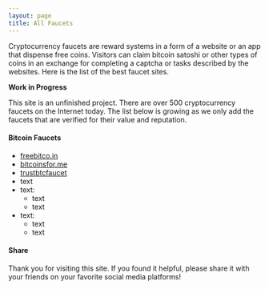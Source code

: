 ```yaml
---
layout: page
title: All Faucets
---
```


Cryptocurrency faucets are reward systems in a form of a website or an app that dispense free coins. Visitors can claim bitcoin satoshi or other types of coins in an exchange for completing a captcha or tasks described by the websites. Here is the list of the best faucet sites.

**Work in Progress**

This site is an unfinished project. There are over 500 cryptocurrency faucets on the Internet today. The list below is growing as we only add the faucets that are verified for their value and reputation.

#### Bitcoin Faucets

- <a href="http://bit.ly/www-freebitcoin" target="_blank">freebitco.in</a>
- <a href="http://bit.ly/www-bitcoinsfor-me" target="_blank">bitcoinsfor.me</a>
- <a href="http://bit.ly/www-trustbtcfaucet" target="_blank">trustbtcfaucet</a>
- text
- text:
    - text
    - text
- text:
    - text
    - text

#### Share

Thank you for visiting this site. If you found it helpful, please share it with your friends on your favorite social media platforms!
